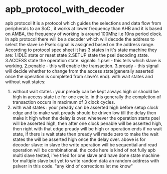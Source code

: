 # apb_protocol_with_decoder
apb protocol 
It is a protocol which guides the selections and data flow from peripherals to an SoC , it works at lower frequency than AHB and it is based on AMBA,
the frequency of working is around 100Mhz i.e 10ns period clock.
In apb protocol there will be a decoder which will decode the address to select the slave i.e Pselx signal is assigned based on the address range.
According to protocol spec sheet it has 3 states in it's state machine they are:
   1.IDLE state or reset state
   2.SETUP state the psel decoding state.
   3.ACCESS state the operation state.
signals:
   1.psel - this tells which slave is working.
   2.penable - this will enable the transaction.
   3.pready - this signal will decide whether to change from the access state(generally asserted once the operation is completed from slave's end).
with wait states and without wait states:
   1. without wait states : your pready can be kept always high or should be high in access state i.e for one cycle.
      in this generally the completion of transaction occurs in maximum of 3 clock cycles.
   2. with wait states : your pready can be asserted high before setup clock edge and to make wait pready should be driven low till the delay then make 
      it high when the delay is over.
whenever the operation starts psel will be asserted high, then after one clock penable will be asserted high, then right with that edge pready will be high
or operation ends if no wait state, if there is wait state then pready will made zero to make the wait states the will be asserted high once the delay over.
above is for decoder
slave: in slave the write operation will be sequential and read operation will be combinational.
the code here is kind of not fully apb multi slave tested, i've tried for one slave and have done state machine for multiple slave but yet to write 
random data an random address with pslverr in this code. 
"any kind of corrections let me know"
